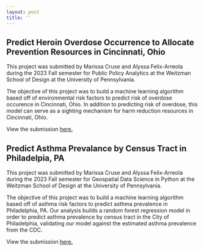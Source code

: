 ```yaml
---
layout: post
title: ''
---
```


## Predict Heroin Overdose Occurrence to Allocate Prevention Resources in Cincinnati, Ohio
This project was submitted by Marissa Cruse and Alyssa Felix-Arreola during the 2023 Fall semester for Public Policy Analytics at the Weitzman School of Design at the University of Pennsylvania. 

The objective of this project was to build a machine learning algorithm based off of environmental risk factors to predict risk of overdose occurence in Cincinnati, Ohio. In addition to predicting risk of overdose, this model can serve as a sighting mechanism for harm reduction resources in Cincinnati, Ohio.

View the submission [here.](https://crusem.github.io/PPA_Final/)

## Predict Asthma Prevalance by Census Tract in Philadelpia, PA 
This project was submitted by Marissa Cruse and Alyssa Felix-Arreola during the 2023 Fall semester for Geospatial Data Science in Python at the Weitzman School of Design at the University of Pennsylvania. 

The objective of this project was to build a machine learning algorithm based off of asthma  risk factors to predict asthma prevalence in Philadelphia, PA. Our analysis builds a random forest regression model in order to predict asthma prevalence by census tract in the City of Philadelphia, validating our model against the estimated asthma prevalence from the CDC.

View the submission [here.](https://crusem.github.io/Final-Python-MC-AFA/)

